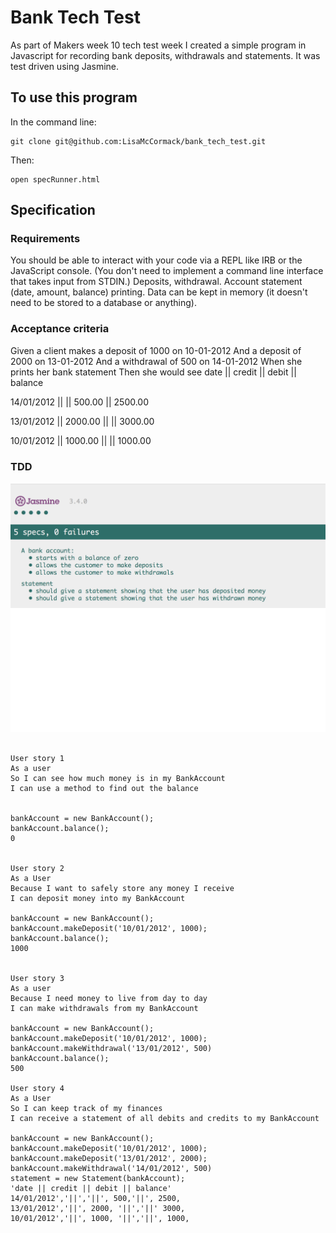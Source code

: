 # Bank Tech Test

As part of Makers week 10 tech test week I created a simple program in Javascript for recording bank deposits, withdrawals and statements.  It was test driven using Jasmine.  

## To use this program

In the command line:

```
git clone git@github.com:LisaMcCormack/bank_tech_test.git
```
Then:
```
open specRunner.html
```


## Specification

### Requirements

You should be able to interact with your code via a REPL like IRB or the JavaScript console. (You don't need to implement a command line interface that takes input from STDIN.)
Deposits, withdrawal.
Account statement (date, amount, balance) printing.
Data can be kept in memory (it doesn't need to be stored to a database or anything).

### Acceptance criteria

Given a client makes a deposit of 1000 on 10-01-2012
And a deposit of 2000 on 13-01-2012
And a withdrawal of 500 on 14-01-2012
When she prints her bank statement
Then she would see
date || credit || debit || balance

14/01/2012 || || 500.00 || 2500.00

13/01/2012 || 2000.00 || || 3000.00

10/01/2012 || 1000.00 || || 1000.00

### TDD

![alt text](./images/jasmine.png)

```

User story 1
As a user
So I can see how much money is in my BankAccount
I can use a method to find out the balance


bankAccount = new BankAccount();
bankAccount.balance();
0


User story 2
As a User
Because I want to safely store any money I receive
I can deposit money into my BankAccount

bankAccount = new BankAccount();
bankAccount.makeDeposit('10/01/2012', 1000);
bankAccount.balance();
1000


User story 3
As a user
Because I need money to live from day to day
I can make withdrawals from my BankAccount

bankAccount = new BankAccount();
bankAccount.makeDeposit('10/01/2012', 1000);
bankAccount.makeWithdrawal('13/01/2012', 500)
bankAccount.balance();
500

User story 4
As a User
So I can keep track of my finances
I can receive a statement of all debits and credits to my BankAccount

bankAccount = new BankAccount();
bankAccount.makeDeposit('10/01/2012', 1000);
bankAccount.makeDeposit('13/01/2012', 2000);
bankAccount.makeWithdrawal('14/01/2012', 500)
statement = new Statement(bankAccount);
'date || credit || debit || balance'
14/01/2012','||','||', 500,'||', 2500,
13/01/2012','||', 2000, '||','||' 3000,
10/01/2012','||', 1000, '||','||', 1000,
```
